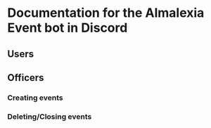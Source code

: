 
# Documentation for the Almalexia Event bot in Discord

## Users

## Officers

### Creating events

### Deleting/Closing events

